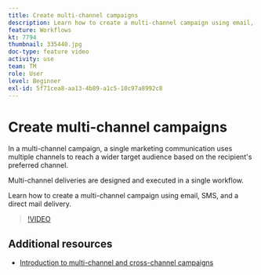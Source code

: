 ```yaml
---
title: Create multi-channel campaigns
description: Learn how to create a multi-channel campaign using email, SMS, and a direct mail delivery.
feature: Workflows
kt: 7794
thumbnail: 335440.jpg
doc-type: feature video
activity: use
team: TM
role: User
level: Beginner
exl-id: 5f71cea8-aa13-4b89-a1c5-10c97a8992c8
---
```

# Create multi-channel campaigns

In a multi-channel campaign, a single marketing communication uses multiple channels to reach a wider target audience based on the recipient's preferred channel.

Multi-channel deliveries are designed and executed in a single workflow.

Learn how to create a multi-channel campaign using email, SMS, and a direct mail delivery.

>[!VIDEO](https://video.tv.adobe.com/v/335440?quality=12)

## Additional resources

* [Introduction to multi-channel and cross-channel campaigns](/help/orchestrate-campaigns/introduction-to-cross-and-multi-channel-campaigns.md)
